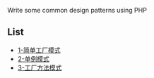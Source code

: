 Write some common design patterns using PHP

## List

- [1-简单工厂模式](./Creational/SimpleFactory/SimpleFactory.php)
- [2-单例模式](./Creational/Singleton/Singleton.php)
- [3-工厂方法模式](./Creational/FactoryMethod/FactoryMethod.php)
